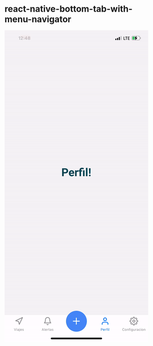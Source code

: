 # react-native-bottom-tab-with-menu-navigator

![example](https://github.com/luisgurmendez/react-native-bottom-tab-with-menu-navigator/blob/master/assets/menuExample.gif)